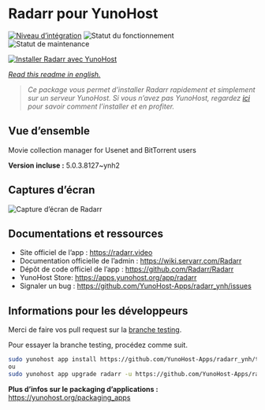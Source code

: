 <!--
N.B.: This README was automatically generated by https://github.com/YunoHost/apps/tree/master/tools/README-generator
It shall NOT be edited by hand.
-->

# Radarr pour YunoHost

[![Niveau d’intégration](https://dash.yunohost.org/integration/radarr.svg)](https://dash.yunohost.org/appci/app/radarr) ![Statut du fonctionnement](https://ci-apps.yunohost.org/ci/badges/radarr.status.svg) ![Statut de maintenance](https://ci-apps.yunohost.org/ci/badges/radarr.maintain.svg)

[![Installer Radarr avec YunoHost](https://install-app.yunohost.org/install-with-yunohost.svg)](https://install-app.yunohost.org/?app=radarr)

*[Read this readme in english.](./README.md)*

> *Ce package vous permet d’installer Radarr rapidement et simplement sur un serveur YunoHost.
Si vous n’avez pas YunoHost, regardez [ici](https://yunohost.org/#/install) pour savoir comment l’installer et en profiter.*

## Vue d’ensemble

Movie collection manager for Usenet and BitTorrent users

**Version incluse :** 5.0.3.8127~ynh2

## Captures d’écran

![Capture d’écran de Radarr](./doc/screenshots/screenshot.jpg)

## Documentations et ressources

* Site officiel de l’app : <https://radarr.video>
* Documentation officielle de l’admin : <https://wiki.servarr.com/Radarr>
* Dépôt de code officiel de l’app : <https://github.com/Radarr/Radarr>
* YunoHost Store: <https://apps.yunohost.org/app/radarr>
* Signaler un bug : <https://github.com/YunoHost-Apps/radarr_ynh/issues>

## Informations pour les développeurs

Merci de faire vos pull request sur la [branche testing](https://github.com/YunoHost-Apps/radarr_ynh/tree/testing).

Pour essayer la branche testing, procédez comme suit.

``` bash
sudo yunohost app install https://github.com/YunoHost-Apps/radarr_ynh/tree/testing --debug
ou
sudo yunohost app upgrade radarr -u https://github.com/YunoHost-Apps/radarr_ynh/tree/testing --debug
```

**Plus d’infos sur le packaging d’applications :** <https://yunohost.org/packaging_apps>